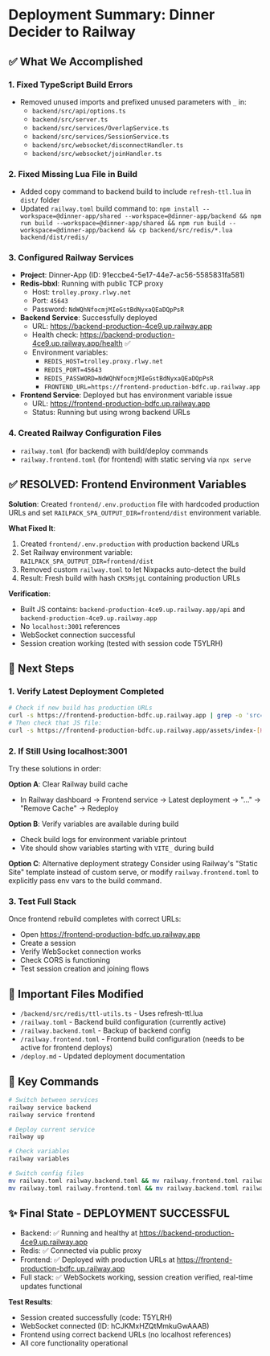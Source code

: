 # Deployment Summary: Dinner Decider to Railway

## ✅ What We Accomplished

### 1. Fixed TypeScript Build Errors
- Removed unused imports and prefixed unused parameters with `_` in:
  - `backend/src/api/options.ts`
  - `backend/src/server.ts`
  - `backend/src/services/OverlapService.ts`
  - `backend/src/services/SessionService.ts`
  - `backend/src/websocket/disconnectHandler.ts`
  - `backend/src/websocket/joinHandler.ts`

### 2. Fixed Missing Lua File in Build
- Added copy command to backend build to include `refresh-ttl.lua` in `dist/` folder
- Updated `railway.toml` build command to: `npm install --workspace=@dinner-app/shared --workspace=@dinner-app/backend && npm run build --workspace=@dinner-app/shared && npm run build --workspace=@dinner-app/backend && cp backend/src/redis/*.lua backend/dist/redis/`

### 3. Configured Railway Services
- **Project**: Dinner-App (ID: 91eccbe4-5e17-44e7-ac56-5585831fa581)
- **Redis-bbxI**: Running with public TCP proxy
  - Host: `trolley.proxy.rlwy.net`
  - Port: `45643`
  - Password: `NdWQhNfocmjMIeGstBdNyxaQEaDQpPsR`
- **Backend Service**: Successfully deployed
  - URL: https://backend-production-4ce9.up.railway.app
  - Health check: https://backend-production-4ce9.up.railway.app/health ✅
  - Environment variables:
    - `REDIS_HOST=trolley.proxy.rlwy.net`
    - `REDIS_PORT=45643`
    - `REDIS_PASSWORD=NdWQhNfocmjMIeGstBdNyxaQEaDQpPsR`
    - `FRONTEND_URL=https://frontend-production-bdfc.up.railway.app`
- **Frontend Service**: Deployed but has environment variable issue
  - URL: https://frontend-production-bdfc.up.railway.app
  - Status: Running but using wrong backend URLs

### 4. Created Railway Configuration Files
- `railway.toml` (for backend) with build/deploy commands
- `railway.frontend.toml` (for frontend) with static serving via `npx serve`

## ✅ RESOLVED: Frontend Environment Variables

**Solution**: Created `frontend/.env.production` file with hardcoded production URLs and set `RAILPACK_SPA_OUTPUT_DIR=frontend/dist` environment variable.

**What Fixed It**:
1. Created `frontend/.env.production` with production backend URLs
2. Set Railway environment variable: `RAILPACK_SPA_OUTPUT_DIR=frontend/dist`
3. Removed custom `railway.toml` to let Nixpacks auto-detect the build
4. Result: Fresh build with hash `CKSMsjgL` containing production URLs

**Verification**:
- Built JS contains: `backend-production-4ce9.up.railway.app/api` and `backend-production-4ce9.up.railway.app`
- No `localhost:3001` references
- WebSocket connection successful
- Session creation working (tested with session code T5YLRH)

## 🔧 Next Steps

### 1. Verify Latest Deployment Completed
```bash
# Check if new build has production URLs
curl -s https://frontend-production-bdfc.up.railway.app | grep -o 'src="[^"]*"'
# Then check that JS file:
curl -s https://frontend-production-bdfc.up.railway.app/assets/index-[HASH].js | grep backend-production
```

### 2. If Still Using localhost:3001
Try these solutions in order:

**Option A**: Clear Railway build cache
- In Railway dashboard → Frontend service → Latest deployment → "..." → "Remove Cache" → Redeploy

**Option B**: Verify variables are available during build
- Check build logs for environment variable printout
- Vite should show variables starting with `VITE_` during build

**Option C**: Alternative deployment strategy
Consider using Railway's "Static Site" template instead of custom serve, or modify `railway.frontend.toml` to explicitly pass env vars to the build command.

### 3. Test Full Stack
Once frontend rebuild completes with correct URLs:
- Open https://frontend-production-bdfc.up.railway.app
- Create a session
- Verify WebSocket connection works
- Check CORS is functioning
- Test session creation and joining flows

## 📁 Important Files Modified

- `/backend/src/redis/ttl-utils.ts` - Uses refresh-ttl.lua
- `/railway.toml` - Backend build configuration (currently active)
- `/railway.backend.toml` - Backup of backend config
- `/railway.frontend.toml` - Frontend build configuration (needs to be active for frontend deploys)
- `/deploy.md` - Updated deployment documentation

## 🔑 Key Commands

```bash
# Switch between services
railway service backend
railway service frontend

# Deploy current service
railway up

# Check variables
railway variables

# Switch config files
mv railway.toml railway.backend.toml && mv railway.frontend.toml railway.toml  # For frontend
mv railway.toml railway.frontend.toml && mv railway.backend.toml railway.toml  # For backend
```

## ✨ Final State - DEPLOYMENT SUCCESSFUL

- Backend: ✅ Running and healthy at https://backend-production-4ce9.up.railway.app
- Redis: ✅ Connected via public proxy
- Frontend: ✅ Deployed with production URLs at https://frontend-production-bdfc.up.railway.app
- Full stack: ✅ WebSockets working, session creation verified, real-time updates functional

**Test Results**:
- Session created successfully (code: T5YLRH)
- WebSocket connected (ID: hCJKMxHZQtMmkuGwAAAB)
- Frontend using correct backend URLs (no localhost references)
- All core functionality operational